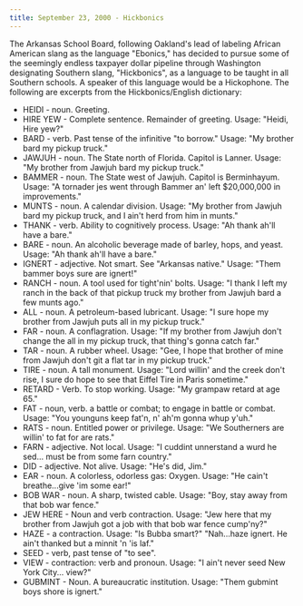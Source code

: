 ```yaml
---
title: September 23, 2000 - Hickbonics
---
```

The Arkansas School Board, following Oakland's lead of labeling African American slang as the language "Ebonics," has decided to pursue some of the seemingly endless taxpayer dollar pipeline through Washington designating Southern slang, "Hickbonics", as a language to be taught in all Southern schools. A speaker of this language would be a Hickophone. The following are excerpts from the Hickbonics/English dictionary:

- HEIDI - noun. Greeting.
- HIRE YEW - Complete sentence. Remainder of greeting. Usage: "Heidi, Hire yew?"
- BARD - verb. Past tense of the infinitive "to borrow." Usage: "My brother bard my pickup truck."
- JAWJUH - noun. The State north of Florida. Capitol is Lanner. Usage: "My brother from Jawjuh bard my pickup truck."
- BAMMER - noun. The State west of Jawjuh. Capitol is Berminhayum. Usage: "A tornader jes went through Bammer an' left $20,000,000 in improvements."
- MUNTS - noun. A calendar division. Usage: "My brother from Jawjuh bard my pickup truck, and I ain't herd from him in munts."
- THANK - verb. Ability to cognitively process. Usage: "Ah thank ah'll have a bare."
- BARE - noun. An alcoholic beverage made of barley, hops, and yeast. Usage: "Ah thank ah'll have a bare."
- IGNERT - adjective. Not smart. See "Arkansas native." Usage: "Them bammer boys sure are ignert!"
- RANCH - noun. A tool used for tight'nin' bolts.  Usage: "I thank I left my ranch in the back of that pickup truck my brother from Jawjuh bard a few munts ago."
- ALL - noun. A petroleum-based lubricant. Usage: "I sure hope my brother from Jawjuh puts all in my pickup truck."
- FAR - noun. A conflagration. Usage: "If my brother from Jawjuh don't change the all in my pickup truck, that thing's gonna catch far."
- TAR - noun. A rubber wheel.  Usage: "Gee, I hope that brother of mine from Jawjuh don't git a flat tar in my pickup truck."
- TIRE - noun. A tall monument.  Usage: "Lord willin' and the creek don't rise, I sure do hope to see that Eiffel Tire in Paris sometime."
- RETARD - Verb. To stop working. Usage: "My grampaw retard at age 65."
- FAT - noun, verb. a battle or combat; to engage in battle or combat. Usage: "You younguns keep fat'n, n' ah'm gonna whup y'uh."
- RATS - noun. Entitled power or privilege. Usage: "We Southerners are willin' to fat for are rats."
- FARN - adjective. Not local. Usage: "I cuddint unnerstand a wurd he sed... must be from some farn country."
- DID - adjective. Not alive. Usage: "He's did, Jim."
- EAR - noun. A colorless, odorless gas: Oxygen. Usage: "He cain't breathe...give 'im some ear!"
- BOB WAR - noun. A sharp, twisted cable. Usage: "Boy, stay away from that bob war fence."
- JEW HERE - Noun and verb contraction. Usage: "Jew here that my brother from Jawjuh got a job with that bob war fence cump'ny?"
- HAZE - a contraction. Usage: "Is Bubba smart?" "Nah...haze ignert. He ain't thanked but a minnit 'n 'is laf."
- SEED - verb, past tense of "to see".
- VIEW - contraction: verb and pronoun. Usage: "I ain't never seed New York City... view?"
- GUBMINT - Noun. A bureaucratic institution. Usage: "Them gubmint boys shore is ignert."
